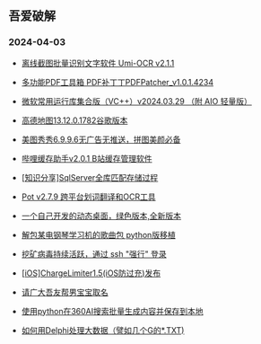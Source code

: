 ## 吾爱破解 
### 2024-04-03

+ [离线截图批量识别文字软件 Umi-OCR v2.1.1](https://www.52pojie.cn/thread-1908578-1-1.html)

+ [多功能PDF工具箱 PDF补丁丁PDFPatcher_v1.0.1.4234](https://www.52pojie.cn/thread-1908635-1-1.html)

+ [微软常用运行库集合版（VC++）v2024.03.29 （附 AIO 轻量版）](https://www.52pojie.cn/thread-1908688-1-1.html)

+ [高德地图13.12.0.1782谷歌版本](https://www.52pojie.cn/thread-1908708-1-1.html)

+ [美图秀秀6.9.9.6无广告无推送，拼图美颜必备](https://www.52pojie.cn/thread-1908789-1-1.html)

+ [哔哩缓存助手v2.0.1 B站缓存管理软件](https://www.52pojie.cn/thread-1908704-1-1.html)

+ [[知识分享]SqlServer全库匹配存储过程](https://www.52pojie.cn/thread-1908518-1-1.html)

+ [Pot v2.7.9 跨平台划词翻译和OCR工具](https://www.52pojie.cn/thread-1908748-1-1.html)

+ [一个自己开发的动态桌面，绿色版本,全新版本](https://www.52pojie.cn/thread-1908752-1-1.html)

+ [解包某电钢琴学习机的歌曲包 python版移植](https://www.52pojie.cn/thread-1908377-1-1.html)

+ [挖矿病毒持续活跃，通过 ssh "强行" 登录](https://www.52pojie.cn/thread-1908606-1-1.html)

+ [[iOS]ChargeLimiter1.5(iOS防过充)发布](https://www.52pojie.cn/thread-1908455-1-1.html)

+ [请广大吾友帮男宝宝取名](https://www.52pojie.cn/thread-1908546-1-1.html)

+ [使用python在360AI搜索批量生成内容并保存到本地](https://www.52pojie.cn/thread-1908610-1-1.html)

+ [如何用Delphi处理大数据（譬如几个G的*.TXT)](https://www.52pojie.cn/thread-1908396-1-1.html)

